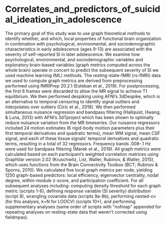 # Correlates_and_predictors_of_suicidal_ideation_in_adolescence
The primary goal of this study was to use graph theoretical methods to identify whether, and which, local properties of functional brain organization in combination with psychological, environmental, and sociodemographic characteristics in early adolescence (ages 9-13) are associated with the severity of self-reported SI in later adolescence.
We examine how psychological, environmental, and sociodemographic variables and exploratory brain-based variables (graph metrics computed across the whole brain) operate in concert to predict the subsequent severity of SI we used machine learning (ML) methods. 
The resting-state-fMRI (rs-fMRI) data we used to compute graph metrics are derived from preprocessing performed using fMRIPrep 20.2.1 (Esteban et al., 2019). 
For postprocessing, the first 6 frames were discarded to allow the MR signal to achieve T1 equilibrium. We then performed despiking using AFNI’s 3dDespike, which is an alternative to temporal censoring to identify signal outliers and interpolates over outliers (Ciric et al., 2018). We then performed simultaneous nuisance regression and bandpass filtering (Hallquist, Hwang, & Luna, 2013) with AFNI’s 3dTproject which has been shown to optimally reduce nuisance variation from the MR timeseries. Our nuisance regressors included 24 motion estimates (6 rigid-body moition parameters plus their first temporal derivatives and quadratic terms), mean WM signal, mean CSF signal, and each of these tissue signals’ temporal derivatives and quadratic terms, resulting in a total of 32 regressors. Frequency bands .008-.1 Hz were used for bandpass filtering (Marek et al., 2019).
All graph metrics were calculated based on each participant’s weighted correlation matrices using GraphVar version 2.02 (Kruschwitz, List, Waller, Rubinov, & Walter, 2015), which uses functions from the Brain Connectivity Toolbox (BCT; Rubinov & Sporns, 2010). We calculated five local graph metrics per node, yielding 1250 graph-based predictors: local efficiency, eigenvector centrality, nodal degree, within-module z-score, and participation coefficient. 
For all subsequent analyses including: computing density threshold for each graph metric (scripts 1-6), defining response variable (SI severity) distribution (script 8), wrangling covariate data (scripts 9a-9b), performing nested-cv (for this analysis, k=N for LOOCV) (scripts 10*), and performing supplementary analyses (same order of scripts with "nofmap" appended for repeating analyses on resting-state data that weren't corrected using fieldmpas).
